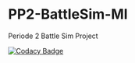 # PP2-BattleSim-MI
Periode 2 Battle Sim Project

[![Codacy Badge](https://api.codacy.com/project/badge/Grade/58c2d9ea774341fb812b4c3189f63555)](https://www.codacy.com/manual/kevin.celinski/PP2-BattleSim-MI?utm_source=github.com&amp;utm_medium=referral&amp;utm_content=Altair115/PP2-BattleSim-MI&amp;utm_campaign=Badge_Grade)
